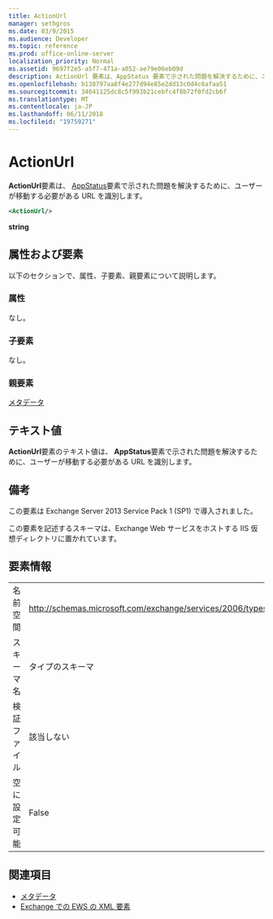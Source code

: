 ```yaml
---
title: ActionUrl
manager: sethgros
ms.date: 03/9/2015
ms.audience: Developer
ms.topic: reference
ms.prod: office-online-server
localization_priority: Normal
ms.assetid: 9697f2e5-a5f7-471a-a052-ae79e06eb09d
description: ActionUrl 要素は、AppStatus 要素で示された問題を解決するために、ユーザーが移動する必要がある URL を識別します。
ms.openlocfilehash: b138797aa8f4e277d94e85e2dd13c0d4c6afaa51
ms.sourcegitcommit: 34041125dc8c5f993b21cebfc4f8b72f0fd2cb6f
ms.translationtype: MT
ms.contentlocale: ja-JP
ms.lasthandoff: 06/11/2018
ms.locfileid: "19759271"
---
```

# <a name="actionurl"></a>ActionUrl

**ActionUrl**要素は、 [AppStatus](appstatus-ex15websvcsotherref.md)要素で示された問題を解決するために、ユーザーが移動する必要がある URL を識別します。 
  
```XML
<ActionUrl/>
```

 **string**
## <a name="attributes-and-elements"></a>属性および要素

以下のセクションで、属性、子要素、親要素について説明します。
  
### <a name="attributes"></a>属性

なし。
  
### <a name="child-elements"></a>子要素

なし。
  
### <a name="parent-elements"></a>親要素

[メタデータ](metadata-ex15websvcsotherref.md)
  
## <a name="text-value"></a>テキスト値

**ActionUrl**要素のテキスト値は、 **AppStatus**要素で示された問題を解決するために、ユーザーが移動する必要がある URL を識別します。 
  
## <a name="remarks"></a>備考

この要素は Exchange Server 2013 Service Pack 1 (SP1) で導入されました。
  
この要素を記述するスキーマは、Exchange Web サービスをホストする IIS 仮想ディレクトリに置かれています。
  
## <a name="element-information"></a>要素情報

|||
|:-----|:-----|
|名前空間  <br/> | http://schemas.microsoft.com/exchange/services/2006/types  <br/> |
|スキーマ名  <br/> |タイプのスキーマ  <br/> |
|検証ファイル  <br/> |該当しない  <br/> |
|空に設定可能  <br/> |False  <br/> |
   
## <a name="see-also"></a>関連項目

- [メタデータ](metadata-ex15websvcsotherref.md)
- [Exchange での EWS の XML 要素](ews-xml-elements-in-exchange.md)

